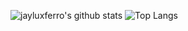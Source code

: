 ![jayluxferro's github stats](https://github-readme-stats.vercel.app/api?username=jayluxferro&show_icons=true&show_private=true&theme=tokyonight) ![Top Langs](https://github-readme-stats.vercel.app/api/top-langs/?username=jayluxferro&show_icons=true&count_private=true&theme=tokyonight&layout=compact)


